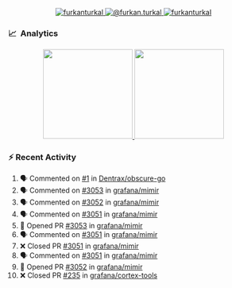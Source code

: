 <p align="center">
  <a href="https://linkedin.com/in/furkanturkal" target="blank">
    <img src="https://img.shields.io/badge/linkedin-%230077B5.svg?&style=for-the-badge&logo=linkedin&logoColor=white" alt="furkanturkal" />
  </a>
  <a href="https://medium.com/@furkan.turkal" target="blank">
    <img src="https://img.shields.io/badge/medium-%2312100E.svg?&style=for-the-badge&logo=medium&logoColor=white" alt="@furkan.turkal" />
  </a>
  <a href="https://twitter.com/furkanturkaI" target="blank">
    <img src="https://img.shields.io/badge/Twitter-1DA1F2?style=for-the-badge&logo=twitter&logoColor=white" alt="furkanturkaI" />
  </a>
</p>

### 📈 &nbsp;Analytics

<p align="center">
  <a href="https://coderstats.net/github/#Dentrax">
    <img height="180em" src="https://github-readme-stats-eight-theta.vercel.app/api?username=Dentrax&show_icons=true&theme=algolia&include_all_commits=true&count_private=true&line_height=26"/>
    <img height="180em" src="https://github-readme-stats-eight-theta.vercel.app/api/top-langs/?username=Dentrax&layout=compact&langs_count=8&theme=algolia&line_height=26"/>
  </a>
</p>

### :zap: Recent Activity

<!--START_SECTION:activity-->
1. 🗣 Commented on [#1](https://github.com/Dentrax/obscure-go/issues/1) in [Dentrax/obscure-go](https://github.com/Dentrax/obscure-go)
2. 🗣 Commented on [#3053](https://github.com/grafana/mimir/issues/3053) in [grafana/mimir](https://github.com/grafana/mimir)
3. 🗣 Commented on [#3052](https://github.com/grafana/mimir/issues/3052) in [grafana/mimir](https://github.com/grafana/mimir)
4. 🗣 Commented on [#3051](https://github.com/grafana/mimir/issues/3051) in [grafana/mimir](https://github.com/grafana/mimir)
5. 💪 Opened PR [#3053](https://github.com/grafana/mimir/pull/3053) in [grafana/mimir](https://github.com/grafana/mimir)
6. 🗣 Commented on [#3051](https://github.com/grafana/mimir/issues/3051) in [grafana/mimir](https://github.com/grafana/mimir)
7. ❌ Closed PR [#3051](https://github.com/grafana/mimir/pull/3051) in [grafana/mimir](https://github.com/grafana/mimir)
8. 🗣 Commented on [#3051](https://github.com/grafana/mimir/issues/3051) in [grafana/mimir](https://github.com/grafana/mimir)
9. 💪 Opened PR [#3052](https://github.com/grafana/mimir/pull/3052) in [grafana/mimir](https://github.com/grafana/mimir)
10. ❌ Closed PR [#235](https://github.com/grafana/cortex-tools/pull/235) in [grafana/cortex-tools](https://github.com/grafana/cortex-tools)
<!--END_SECTION:activity-->

